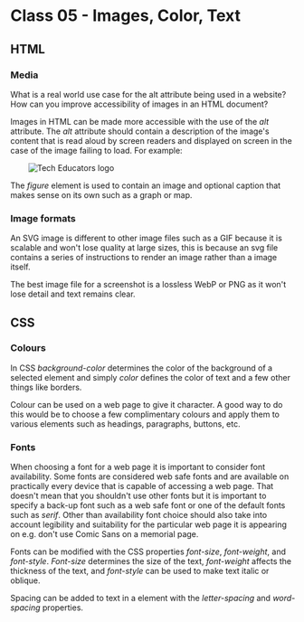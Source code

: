 # Class 05 - Images, Color, Text

## HTML

### Media

What is a real world use case for the alt attribute being used in a website?
How can you improve accessibility of images in an HTML document?

Images in HTML can be made more accessible with the use of the _alt_ attribute. The _alt_ attribute should contain a description of the image's content that is read aloud by screen readers and displayed on screen in the case of the image failing to load. For example:

        <img src="./tech-ed-logo.jpg" alt="Tech Educators logo" />

The _figure_ element is used to contain an image and optional caption that makes sense on its own such as a graph or map.

### Image formats

An SVG image is different to other image files such as a GIF because it is scalable and won't lose quality at large sizes, this is because an svg file contains a series of instructions to render an image rather than a image itself.

The best image file for a screenshot is a lossless WebP or PNG as it won't lose detail and text remains clear.

## CSS

### Colours

In CSS _background-color_ determines the color of the background of a selected element and simply _color_ defines the color of text and a few other things like borders.

Colour can be used on a web page to give it character. A good way to do this would be to choose a few complimentary colours and apply them to various elements such as headings, paragraphs, buttons, etc.

### Fonts

When choosing a font for a web page it is important to consider font availability. Some fonts are considered web safe fonts and are available on practically every device that is capable of accessing a web page. That doesn't mean that you shouldn't use other fonts but it is important to specify a back-up font such as a web safe font or one of the default fonts such as _serif_. Other than availability font choice should also take into account legibility and suitability for the particular web page it is appearing on e.g. don't use Comic Sans on a memorial page.

Fonts can be modified with the CSS properties _font-size_, _font-weight_, and _font-style_. _Font-size_ determines the size of the text, _font-weight_ affects the thickness of the text, and _font-style_ can be used to make text italic or oblique.

Spacing can be added to text in a element with the _letter-spacing_ and _word-spacing_ properties.

